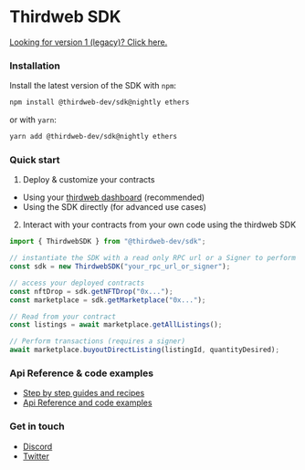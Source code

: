 # Thirdweb SDK

[Looking for version 1 (legacy)? Click here.](https://github.com/thirdweb-dev/typescript-sdk/tree/v1)

### Installation

Install the latest version of the SDK with `npm`:

```bash
npm install @thirdweb-dev/sdk@nightly ethers
```
or with `yarn`:
```bash
yarn add @thirdweb-dev/sdk@nightly ethers
```

### Quick start

1. Deploy & customize your contracts

- Using your [thirdweb dashboard](https://thidweb.com/dashboard) (recommended)
- Using the SDK directly (for advanced use cases)

2. Interact with your contracts from your own code using the thirdweb SDK

```javascript
import { ThirdwebSDK } from "@thirdweb-dev/sdk";

// instantiate the SDK with a read only RPC url or a Signer to perform transactions
const sdk = new ThirdwebSDK("your_rpc_url_or_signer");

// access your deployed contracts
const nftDrop = sdk.getNFTDrop("0x...");
const marketplace = sdk.getMarketplace("0x...");

// Read from your contract
const listings = await marketplace.getAllListings();

// Perform transactions (requires a signer)
await marketplace.buyoutDirectListing(listingId, quantityDesired);
```

### Api Reference & code examples

- [Step by step guides and recipes](https://portal.thirdweb.com)
- [Api Reference and code examples](https://typescript-docs.thirdweb.com)

### Get in touch

- [Discord](https://discord.gg/thirdweb)
- [Twitter](https://twitter.com/thirdweb_/)

